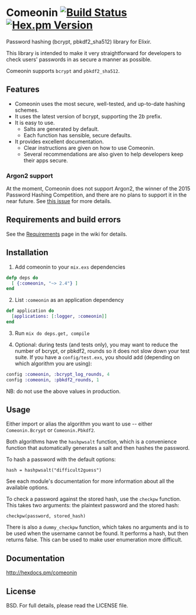 # Comeonin [![Build Status](https://travis-ci.org/riverrun/comeonin.svg?branch=master)](https://travis-ci.org/riverrun/comeonin) [![Hex.pm Version](http://img.shields.io/hexpm/v/comeonin.svg)](https://hex.pm/packages/comeonin)

Password hashing (bcrypt, pbkdf2_sha512) library for Elixir.

This library is intended to make it very straightforward for developers
to check users' passwords in as secure a manner as possible.

Comeonin supports `bcrypt` and `pbkdf2_sha512`.

## Features

* Comeonin uses the most secure, well-tested, and up-to-date hashing schemes.
* It uses the latest version of bcrypt, supporting the $2b$ prefix.
* It is easy to use.
    * Salts are generated by default.
    * Each function has sensible, secure defaults.
* It provides excellent documentation.
    * Clear instructions are given on how to use Comeonin.
    * Several recommendations are also given to help developers keep their apps secure.

### Argon2 support

At the moment, Comeonin does not support Argon2, the winner of the 2015
Password Hashing Competition, and there are no plans to support it in
the near future. See [this issue](https://github.com/riverrun/comeonin/issues/65)
for more details.

## Requirements and build errors

See the [Requirements](https://github.com/riverrun/comeonin/wiki/Requirements)
page in the wiki for details.

## Installation

1. Add comeonin to your `mix.exs` dependencies

  ```elixir
  defp deps do
    [ {:comeonin, "~> 2.4"} ]
  end
  ```

2. List `:comeonin` as an application dependency

  ```elixir
  def application do
    [applications: [:logger, :comeonin]]
  end
  ```

3. Run `mix do deps.get, compile`

4. Optional: during tests (and tests only), you may want to reduce the number of bcrypt,
or pbkdf2, rounds so it does not slow down your test suite. If you have a `config/test.exs`,
you should add (depending on which algorithm you are using):

  ```elixir
  config :comeonin, :bcrypt_log_rounds, 4
  config :comeonin, :pbkdf2_rounds, 1
  ```

  NB: do not use the above values in production.

## Usage

Either import or alias the algorithm you want to use -- either `Comeonin.Bcrypt`
or `Comeonin.Pbkdf2`.

Both algorithms have the `hashpwsalt` function, which is a convenience
function that automatically generates a salt and then hashes the password.

To hash a password with the default options:

    hash = hashpwsalt("difficult2guess")

See each module's documentation for more information about
all the available options.

To check a password against the stored hash, use the `checkpw`
function. This takes two arguments: the plaintext password and
the stored hash:

    checkpw(password, stored_hash)

There is also a `dummy_checkpw` function, which takes no arguments
and is to be used when the username cannot be found. It performs a hash,
but then returns false. This can be used to make user enumeration more
difficult.

## Documentation

http://hexdocs.pm/comeonin

## License

BSD. For full details, please read the LICENSE file.
